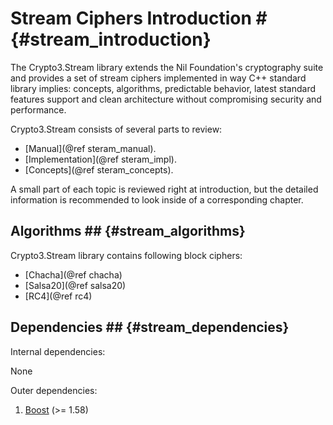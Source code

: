# Stream Ciphers Introduction # {#stream_introduction}

The Crypto3.Stream library extends the Nil Foundation's cryptography suite and provides a set of stream ciphers
 implemented in way C++ standard library implies: concepts, algorithms, predictable behavior, latest standard features
  support and clean architecture without compromising security and performance.
  
Crypto3.Stream consists of several parts to review:
* [Manual](@ref steram_manual).
* [Implementation](@ref steram_impl).
* [Concepts](@ref steram_concepts).
 
A small part of each topic is reviewed right at introduction, but the detailed information is recommended to look inside of a corresponding chapter.
   
## Algorithms ## {#stream_algorithms}

Crypto3.Stream library contains following block ciphers:

* [Chacha](@ref chacha)
* [Salsa20](@ref salsa20)
* [RC4](@ref rc4)

## Dependencies ## {#stream_dependencies}

Internal dependencies:

None

Outer dependencies:
1. [Boost](https://boost.org) (>= 1.58)